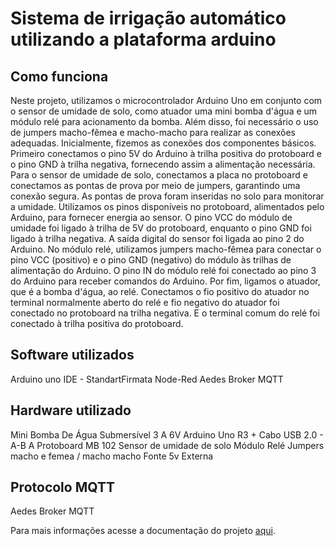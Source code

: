# Sistema de irrigação automático utilizando a plataforma arduino

## Como funciona
Neste projeto, utilizamos o microcontrolador Arduino Uno em conjunto com o sensor de umidade de solo, como atuador uma mini bomba d'água e um módulo relé para acionamento da bomba. Além disso, foi necessário o uso de jumpers macho-fêmea e macho-macho para realizar as conexões adequadas.
Inicialmente, fizemos as conexões dos componentes básicos. Primeiro conectamos o pino 5V do Arduino à trilha positiva do protoboard e o pino GND à trilha negativa, fornecendo assim a alimentação necessária.
Para o sensor de umidade de solo, conectamos a placa no protoboard e conectamos as pontas de prova por meio de jumpers, garantindo uma conexão segura. As pontas de prova foram inseridas no solo para monitorar a umidade. Utilizamos os pinos disponíveis no protoboard, alimentados pelo Arduino, para fornecer energia ao sensor. O pino VCC do módulo de umidade foi ligado à trilha de 5V do protoboard, enquanto o pino GND foi ligado à trilha negativa. A saída digital do sensor foi ligada ao pino 2 do Arduino.
No módulo relé, utilizamos jumpers macho-fêmea para conectar o pino VCC (positivo) e o pino GND (negativo) do módulo às trilhas de alimentação do Arduino. O pino IN do módulo relé foi conectado ao pino 3 do Arduino para receber comandos do Arduino.
Por fim, ligamos o atuador, que é a  bomba d'água, ao relé. Conectamos o fio positivo do atuador no terminal normalmente aberto do relé e fio negativo do atuador foi conectado no protoboard na trilha negativa. E o terminal comum do relé foi conectado à trilha positiva do protoboard.

## Software utilizados

Arduino uno IDE - StandartFirmata
Node-Red
Aedes Broker MQTT

## Hardware utilizado
Mini Bomba De Água Submersível 3 A 6V
Arduino Uno R3 + Cabo USB 2.0 - A-B
A Protoboard MB 102
Sensor de umidade de solo
Módulo Relé
Jumpers macho e femea / macho macho
Fonte 5v Externa

## Protocolo MQTT
Aedes Broker MQTT

Para mais informações acesse a documentação do projeto [aqui](https://github.com/jessica-pitton/irrigacao/blob/f9a2fcfac14322bb106399fe1fbd7a8b5e9b6f69/Doc%20sistema%20irrigacao.pdf).

